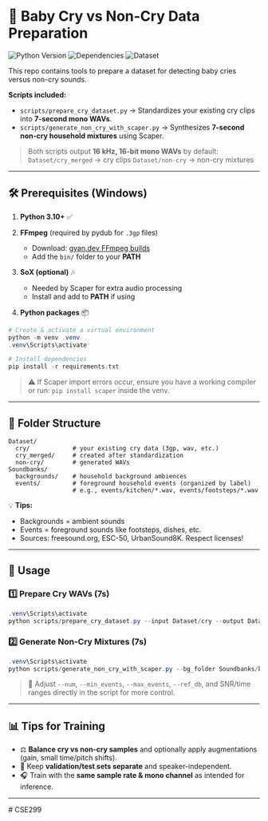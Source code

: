# 👶 Baby Cry vs Non-Cry Data Preparation

![Python Version](https://img.shields.io/badge/Python-3.10%2B-blue?logo=python\&logoColor=white)
![Dependencies](https://img.shields.io/badge/Dependencies-pip-blue?logo=pypi\&logoColor=white)
![Dataset](https://img.shields.io/badge/Dataset-cry/non--cry-green?logo=database\&logoColor=white)

This repo contains tools to prepare a dataset for detecting baby cries versus non-cry sounds.

**Scripts included:**

* `scripts/prepare_cry_dataset.py` → Standardizes your existing cry clips into **7-second mono WAVs**.
* `scripts/generate_non_cry_with_scaper.py` → Synthesizes **7-second non-cry household mixtures** using Scaper.

> Both scripts output **16 kHz, 16-bit mono WAVs** by default:
> `Dataset/cry_merged` → cry clips
> `Dataset/non-cry` → non-cry mixtures

---

## 🛠 Prerequisites (Windows)

1. **Python 3.10+** ✅
2. **FFmpeg** (required by pydub for `.3gp` files)

   * Download: [gyan.dev FFmpeg builds](https://www.gyan.dev/ffmpeg/builds/)
   * Add the `bin/` folder to your **PATH**
3. **SoX (optional)** 🎶

   * Needed by Scaper for extra audio processing
   * Install and add to **PATH** if using
4. **Python packages** 📦

```powershell
# Create & activate a virtual environment
python -m venv .venv
.venv\Scripts\activate

# Install dependencies
pip install -r requirements.txt
```

> ⚠️ If Scaper import errors occur, ensure you have a working compiler or run:
> `pip install scaper` inside the venv.

---

## 📂 Folder Structure

```
Dataset/
  cry/            # your existing cry data (3gp, wav, etc.)
  cry_merged/     # created after standardization
  non-cry/        # generated WAVs
Soundbanks/
  backgrounds/    # household background ambiences
  events/         # foreground household events (organized by label)
                  # e.g., events/kitchen/*.wav, events/footsteps/*.wav
```

💡 **Tips:**

* Backgrounds = ambient sounds
* Events = foreground sounds like footsteps, dishes, etc.
* Sources: freesound.org, ESC-50, UrbanSound8K. Respect licenses!

---

## 🚀 Usage

### 1️⃣ Prepare Cry WAVs (7s)

```powershell
.venv\Scripts\activate
python scripts/prepare_cry_dataset.py --input Dataset/cry --output Dataset/cry_merged --overwrite
```

### 2️⃣ Generate Non-Cry Mixtures (7s)

```powershell
.venv\Scripts\activate
python scripts/generate_non_cry_with_scaper.py --bg_folder Soundbanks/backgrounds --event_folder Soundbanks/events --output Dataset/non-cry --num 200 --save_jams
```

> 🔧 Adjust `--num`, `--min_events`, `--max_events`, `--ref_db`, and SNR/time ranges directly in the script for more control.

---

## 📊 Tips for Training

* ⚖️ **Balance cry vs non-cry samples** and optionally apply augmentations (gain, small time/pitch shifts).
* 🧪 Keep **validation/test sets separate** and speaker-independent.
* 🎧 Train with the **same sample rate & mono channel** as intended for inference.

---
#   C S E 2 9 9  
 